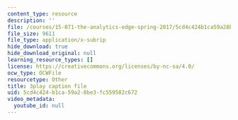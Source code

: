 ```yaml
---
content_type: resource
description: ''
file: /courses/15-071-the-analytics-edge-spring-2017/5cd4c424b1ca59a28be3fc559582c672_FqiB9tmtdSc.vtt
file_size: 9611
file_type: application/x-subrip
hide_download: true
hide_download_original: null
learning_resource_types: []
license: https://creativecommons.org/licenses/by-nc-sa/4.0/
ocw_type: OCWFile
resourcetype: Other
title: 3play caption file
uid: 5cd4c424-b1ca-59a2-8be3-fc559582c672
video_metadata:
  youtube_id: null
---
```

